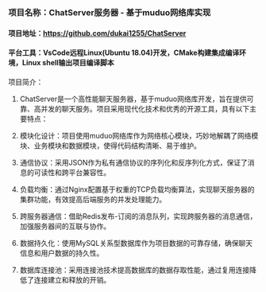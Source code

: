 ### 项目名称：ChatServer服务器 - 基于muduo网络库实现

#### 项目地址：https://github.com/dukai1255/ChatServer

#### 平台工具：VsCode远程Linux(Ubuntu 18.04)开发，CMake构建集成编译环境，Linux shell输出项目编译脚本

项目简介：

1. ChatServer是一个高性能聊天服务器，基于muduo网络库开发，旨在提供可靠、高并发的聊天服务。项目采用现代化技术和优秀的开源工具，具有以下主要特点：

2. 模块化设计：项目使用muduo网络库作为网络核心模块，巧妙地解耦了网络模块、业务模块和数据模块，使得代码结构清晰、易于维护。

3. 通信协议：采用JSON作为私有通信协议的序列化和反序列化方式，保证了消息的可读性和跨平台兼容性。

4. 负载均衡：通过Nginx配置基于权重的TCP负载均衡算法，实现聊天服务器的集群功能，有效提高后端服务的并发处理能力。

5. 跨服务器通信：借助Redis发布-订阅的消息队列，实现跨服务器的消息通信，加强服务器间的互联与协作。

6. 数据持久化：使用MySQL关系型数据库作为项目数据的可靠存储，确保聊天信息和用户数据的持久性。

7. 数据库连接池：采用连接池技术提高数据库的数据存取性能，通过复用连接降低了连接建立和释放的开销。



